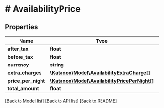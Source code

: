 # # AvailabilityPrice

## Properties

Name | Type | Description | Notes
------------ | ------------- | ------------- | -------------
**after_tax** | **float** |  | [optional]
**before_tax** | **float** |  | [optional]
**currency** | **string** |  | [optional]
**extra_charges** | [**\Katanox\Model\AvailabilityExtraCharge[]**](AvailabilityExtraCharge.md) |  | [optional]
**price_per_night** | [**\Katanox\Model\AvailabilityPricePerNight[]**](AvailabilityPricePerNight.md) |  | [optional]
**total_amount** | **float** |  | [optional]

[[Back to Model list]](../../README.md#models) [[Back to API list]](../../README.md#endpoints) [[Back to README]](../../README.md)
